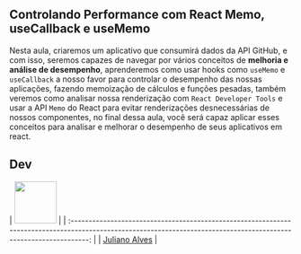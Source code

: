 

## Controlando Performance com React Memo, useCallback e useMemo

Nesta aula, criaremos um aplicativo que consumirá dados da API GitHub,
e com isso, seremos capazes de navegar por vários conceitos de **melhoria e análise de desempenho**,
aprenderemos como usar hooks como `useMemo` e `useCallback` a nosso favor para controlar o desempenho das nossas aplicações,
fazendo memoização de cálculos e funções pesadas, também veremos como
analisar nossa renderização com `React Developer Tools` e usar a API `Memo` do React para evitar
renderizações desnecessárias de nossos componentes, no final dessa aula, você será capaz
aplicar esses conceitos para analisar e melhorar o desempenho de seus aplicativos em react.



## Dev

| [<img src="https://avatars.githubusercontent.com/u/43914533?v=4" width="75px;"/>](https://github.com/julianoalvescode
) |
| :-----------------------------------------------------------------------------------------------------------------------------------------------------------------: |
|                                                          [Juliano Alves](https://github.com/julianoalvescode
)                                                          |



